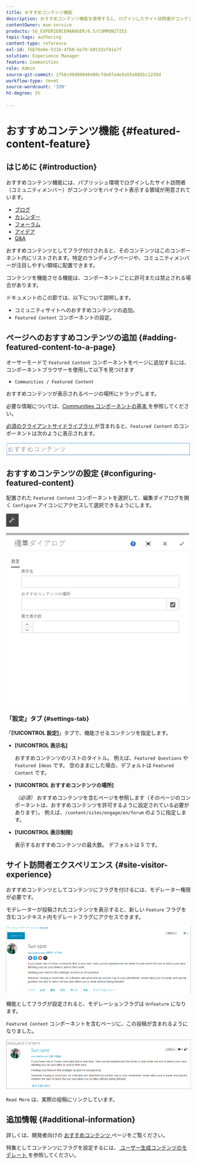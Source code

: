 ```yaml
---
title: おすすめコンテンツ機能
description: おすすめコンテンツ機能を使用すると、ログインしたサイト訪問者がコンテンツをハイライト表示できます
contentOwner: msm-service
products: SG_EXPERIENCEMANAGER/6.5/COMMUNITIES
topic-tags: authoring
content-type: reference
exl-id: 76b76e0e-531b-4f80-be70-68532ef81a7f
solution: Experience Manager
feature: Communities
role: Admin
source-git-commit: 1f56c99980846400cfde8fa4e9a55e885bc2258d
workflow-type: tm+mt
source-wordcount: '339'
ht-degree: 5%

---
```


# おすすめコンテンツ機能 {#featured-content-feature}

## はじめに {#introduction}

おすすめコンテンツ機能には、パブリッシュ環境でログインしたサイト訪問者（コミュニティメンバー）がコンテンツをハイライト表示する領域が用意されています。

* [ブログ](blog-feature.md)
* [カレンダー](calendar.md)
* [フォーラム](forum.md)
* [アイデア](ideation-feature.md)
* [Q&amp;A](working-with-qna.md)

おすすめコンテンツとしてフラグ付けされると、そのコンテンツはこのコンポーネント内にリストされます。特定のランディングページや、コミュニティメンバーが注目しやすい領域に配置できます。

コンテンツを機能させる機能は、コンポーネントごとに許可または禁止される場合があります。

ドキュメントのこの節では、以下について説明します。

* コミュニティサイトへのおすすめコンテンツの追加。
* `Featured Content` コンポーネントの設定。

## ページへのおすすめコンテンツの追加 {#adding-featured-content-to-a-page}

オーサーモードで `Featured Content` コンポーネントをページに追加するには、コンポーネントブラウザーを使用して以下を見つけます

* `Communities / Featured Content`

おすすめコンテンツが表示されるページの場所にドラッグします。

必要な情報については、[Communities コンポーネントの基本 ](basics.md) を参照してください。

[ 必須のクライアントサイドライブラリ ](essentials-featured.md#essentials-for-client-side) が含まれると、`Featured Content` のコンポーネントは次のように表示されます。

![featuredcontent](assets/featuredcontent.png)

## おすすめコンテンツの設定 {#configuring-featured-content}

配置された `Featured Content` コンポーネントを選択して、編集ダイアログを開く `Configure` アイコンにアクセスして選択できるようにします。

![configure-new](assets/configure-new.png)

![featuredcontent1](assets/featuredcontent1.png)

### 「設定」タブ {#settings-tab}

「**[!UICONTROL 設定]**」タブで、機能させるコンテンツを指定します。

* **[!UICONTROL 表示名]**

  おすすめコンテンツのリストのタイトル。 例えば、`Featured Questions` や `Featured Ideas` です。 空のままにした場合、デフォルトは `Featured Content` です。

* **[!UICONTROL おすすめコンテンツの場所]**

  *（必須）* おすすめコンテンツを含むページを参照します（そのページのコンポーネントは、おすすめコンテンツを許可するように設定されている必要があります）。 例えば、`/content/sites/engage/en/forum` のように指定します。

* **[!UICONTROL 表示制限]**

  表示するおすすめコンテンツの最大数。 デフォルトは 5 です。

## サイト訪問者エクスペリエンス {#site-visitor-experience}

おすすめコンテンツとしてコンテンツにフラグを付けるには、モデレーター権限が必要です。

モデレーターが投稿されたコンテンツを表示すると、新しい `Feature` フラグを含むコンテキスト内モデレートフラグにアクセスできます。

![site-visitor-experience](assets/site-visitor-experience.png)

機能としてフラグが設定されると、モデレーションフラグは `Unfeature` になります。

`Featured Content` コンポーネントを含むページに、この投稿が含まれるようになりました。

![site-visitor-experience1](assets/site-visitor-experience1.png)

`Read More` は、実際の投稿にリンクしています。

## 追加情報 {#additional-information}

詳しくは、開発者向けの [ おすすめコンテンツ ](essentials-featured.md) ページをご覧ください。

特集としてコンテンツにフラグを設定するには、[ ユーザー生成コンテンツのモデレート ](moderate-ugc.md) を参照してください。
